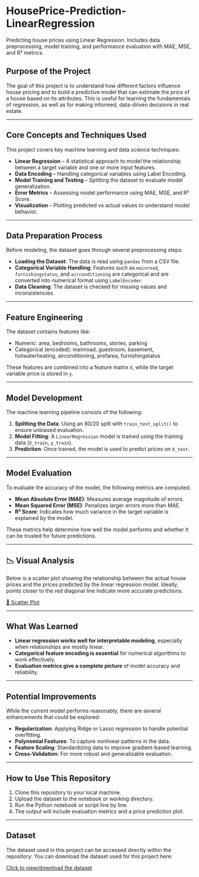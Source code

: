 # HousePrice-Prediction-LinearRegression
Predicting house prices using Linear Regression. Includes data preprocessing, model training, and performance evaluation with MAE, MSE, and R² metrics.

## Purpose of the Project

The goal of this project is to understand how different factors influence house pricing and to build a predictive model that can estimate the price of a house based on its attributes. This is useful for learning the fundamentals of regression, as well as for making informed, data-driven decisions in real estate.

---

## Core Concepts and Techniques Used

This project covers key machine learning and data science techniques:

* **Linear Regression** – A statistical approach to model the relationship between a target variable and one or more input features.
* **Data Encoding** – Handling categorical variables using Label Encoding.
* **Model Training and Testing** – Splitting the dataset to evaluate model generalization.
* **Error Metrics** – Assessing model performance using MAE, MSE, and R² Score.
* **Visualization** – Plotting predicted vs actual values to understand model behavior.

---

## Data Preparation Process

Before modeling, the dataset goes through several preprocessing steps:

* **Loading the Dataset**: The data is read using `pandas` from a CSV file.
* **Categorical Variable Handling**: Features such as `mainroad`, `furnishingstatus`, and `airconditioning` are categorical and are converted into numerical format using `LabelEncoder`.
* **Data Cleaning**: The dataset is checked for missing values and inconsistencies.

---

## Feature Engineering

The dataset contains features like:

* Numeric: area, bedrooms, bathrooms, stories, parking
* Categorical (encoded): mainroad, guestroom, basement, hotwaterheating, airconditioning, prefarea, furnishingstatus

These features are combined into a feature matrix `X`, while the target variable price is stored in `y`.

---

## Model Development

The machine learning pipeline consists of the following:

1. **Splitting the Data**: Using an 80/20 split with `train_test_split()` to ensure unbiased evaluation.
2. **Model Fitting**: A `LinearRegression` model is trained using the training data (`X_train`, `y_train`).
3. **Prediction**: Once trained, the model is used to predict prices on `X_test`.

---

## Model Evaluation

To evaluate the accuracy of the model, the following metrics are computed:

* **Mean Absolute Error (MAE)**: Measures average magnitude of errors.
* **Mean Squared Error (MSE)**: Penalizes larger errors more than MAE.
* **R² Score**: Indicates how much variance in the target variable is explained by the model.

These metrics help determine how well the model performs and whether it can be trusted for future predictions.

---

## 📉 Visual Analysis

Below is a scatter plot showing the relationship between the actual house prices and the prices predicted by the linear regression model. Ideally, points closer to the red diagonal line indicate more accurate predictions.

[🔗 Scatter Plot](scatter%20plot.png)

---

## What Was Learned

* **Linear regression works well for interpretable modeling**, especially when relationships are mostly linear.
* **Categorical feature encoding is essential** for numerical algorithms to work effectively.
* **Evaluation metrics give a complete picture** of model accuracy and reliability.

---

## Potential Improvements

While the current model performs reasonably, there are several enhancements that could be explored:

* **Regularization**: Applying Ridge or Lasso regression to handle potential overfitting.
* **Polynomial Features**: To capture nonlinear patterns in the data.
* **Feature Scaling**: Standardizing data to improve gradient-based learning.
* **Cross-Validation**: For more robust and generalizable evaluation.

---

## How to Use This Repository

1. Clone this repository to your local machine.
2. Upload the dataset to the notebook or working directory.
3. Run the Python notebook or script line by line.
4. The output will include evaluation metrics and a price prediction plot.

---

## Dataset

The dataset used in this project can be accessed directly within the repository:
You can download the dataset used for this project here:

[Click to view/download the dataset](dataset.csv)

